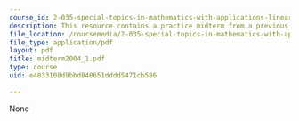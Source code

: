 ```yaml
---
course_id: 2-035-special-topics-in-mathematics-with-applications-linear-algebra-and-the-calculus-of-variations-spring-2007
description: This resource contains a practice midterm from a previous year.
file_location: /coursemedia/2-035-special-topics-in-mathematics-with-applications-linear-algebra-and-the-calculus-of-variations-spring-2007/e4833108d9bbd848651dddd5471cb586_midterm2004_1.pdf
file_type: application/pdf
layout: pdf
title: midterm2004_1.pdf
type: course
uid: e4833108d9bbd848651dddd5471cb586

---
```

None